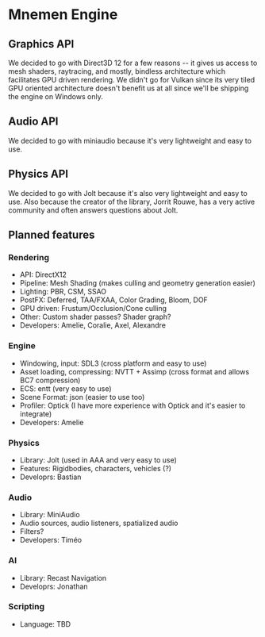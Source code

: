 # Mnemen Engine

## Graphics API

We decided to go with Direct3D 12 for a few reasons -- it gives us access to mesh shaders, raytracing, and mostly, bindless architecture which facilitates GPU driven rendering.
We didn't go for Vulkan since its very tiled GPU oriented architecture doesn't benefit us at all since we'll be shipping the engine on Windows only.

## Audio API

We decided to go with miniaudio because it's very lightweight and easy to use.

## Physics API

We decided to go with Jolt because it's also very lightweight and easy to use. Also because the creator of the library, Jorrit Rouwe, has a very active community and often answers questions about Jolt.

## Planned features

### Rendering

- API: DirectX12
- Pipeline: Mesh Shading (makes culling and geometry generation easier)
- Lighting: PBR, CSM, SSAO
- PostFX: Deferred, TAA/FXAA, Color Grading, Bloom, DOF
- GPU driven: Frustum/Occlusion/Cone culling
- Other: Custom shader passes? Shader graph?
- Developers: Amelie, Coralie, Axel, Alexandre

### Engine

- Windowing, input: SDL3 (cross platform and easy to use)
- Asset loading, compressing: NVTT + Assimp (cross format and allows BC7 compression)
- ECS: entt (very easy to use)
- Scene Format: json (easier to use too)
- Profiler: Optick (I have more experience with Optick and it's easier to integrate)
- Developers: Amelie

### Physics

- Library: Jolt (used in AAA and very easy to use)
- Features: Rigidbodies, characters, vehicles (?)
- Developrs: Bastian

### Audio

- Library: MiniAudio
- Audio sources, audio listeners, spatialized audio
- Filters?
- Developers: Timéo

### AI

- Library: Recast Navigation
- Developrs: Jonathan

### Scripting

- Language: TBD
